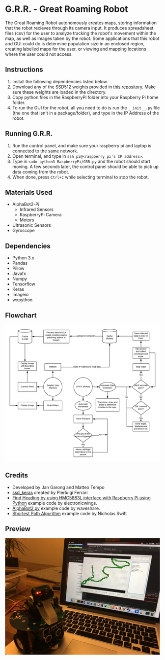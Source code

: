 # G.R.R. - Great Roaming Robot
The Great Roaming Robot autonomously creates maps, storing information that the robot recieves through its camera input. It produces spreadsheet files (csv) for the user to analyze tracking the robot's movement within the map, as well as images taken by the robot. Some applications that this robot and GUI could do is determine population size in an enclosed region, creating labelled maps for the user, or viewing and mapping locations where the user could not access.

## Instructions
1. Install the following dependencies listed below.
2. Download any of the SSD512 weights provided in [this repository](https://github.com/pierluigiferrari/ssd_keras). Make sure these weights are loaded in the directory.
3. Copy python files in the RaspberryPi folder into your Raspberry Pi home folder.
4. To run the GUI for the robot, all you need to do is run the ``__init__.py`` file (the one that isn't in a package/folder), and type in the IP Address of the robot.

## Running G.R.R.
1. Run the control panel, and make sure your raspberry pi and laptop is connected to the same network.
2. Open terminal, and type in ``ssh pi@<raspberry pi's IP address>``.
3. Type in ``sudo python3 RaspberryPi/GRR.py`` and the robot should start moving. A few seconds later, the control panel should be able to pick up data coming from the robot.
4. When done, press ``Ctrl+C`` while selecting terminal to stop the robot.

## Materials Used
* AlphaBot2-Pi
  * Infrared Sensors
  * RaspberryPi Camera
  * Motors
* Ultrasonic Sensors
* Gyroscope

## Dependencies
* Python 3.x
* Pandas
* Pillow
* Javafx
* Numpy
* Tensorflow
* Keras
* Imageio
* wxpython

## Flowchart
![alt text](assets/flowchart_alpha.png)

## Credits
* Developed by Jan Garong and Matteo Tempo
* [ssd_keras](https://github.com/pierluigiferrari/ssd_keras) created by Pierluigi Ferrari
* [Find Heading by using HMC5883L interface with Raspberry Pi using Python](http://www.electronicwings.com) example code by electronicwings.
* [AlphaBot2.py](https://www.waveshare.com/) example code by waveshare.
* [Shortest Path Algorithm](https://medium.com/@nicholas.w.swift/easy-a-star-pathfinding-7e6689c7f7b2) example code by Nicholas Swift

## Preview
![alt text](assets/Photo_2019-06-15.jpg)
